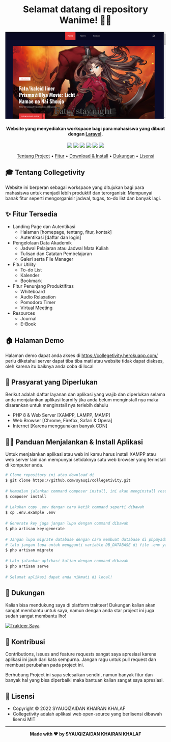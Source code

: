 <h1 align="center">Selamat datang di repository Wanime! 👋🏻</h1>

![wanime-preview](https://github.com/iwanekaputra/laravel-wanime/blob/main/1.png?raw=true)

<p></p>

<h4 align="center">Website yang menyediakan workspace bagi para mahasiswa  yang dibuat dengan <a href="https://laravel.com/" target="_blank">Laravel</a>.
</h4>

<p></p>

<p align="center">
	<img src="https://img.shields.io/github/issues/syauqi/collegetivity?style=flat-square">
	<img src="https://img.shields.io/github/stars/syauqi/collegetivity?style=flat-square"> 
	<img src="https://img.shields.io/github/forks/syauqi/collegetivity?style=flat-square">
	<img src="https://img.shields.io/github/license/syauqi/collegetivity?style=flat-square">
	<img src="https://img.shields.io/badge/maintained%3F-no-red.svg?style=flat-square">
	<img src="https://img.shields.io/github/followers/syauqi.svg?style=flat-square&label=followers">
</p>

<p align="center">
  <a href="#tentang">Tentang Project</a> •
  <a href="#fitur">Fitur</a> •
  <a href="#download">Download & Install</a> •
  <a href="#dukungan">Dukungan</a> •
  <a href="#lisensi">Lisensi</a>
</p>

<p></p>

<h2 id="tentang">🎓 Tentang Collegetivity</h2>

Website ini berperan sebagai workspace yang ditujukan bagi para mahasiswa untuk menjadi lebih produktif dan terorganisir. Mempunyai banak fitur seperti mengorganisir jadwal, tugas, to-do list dan banyak lagi.

<p></p>

<h2 id="fitur">✨ Fitur Tersedia</h2>

- Landing Page dan Autentikasi
  - Halaman [homepage, tentang, fitur, kontak]
  - Autentikasi [daftar dan login]
- Pengelolaan Data Akademik
  - Jadwal Pelajaran atau Jadwal Mata Kuliah
  - Tulisan dan Catatan Pembelajaran
  - Galeri serta File Manager
- Fitur Utility
  - To-do List
  - Kalender
  - Bookmark
- Fitur Penunjang Produktifitas
  - Whiteboard
  - Audio Relaxation
  - Pomodoro Timer
  - Virtual Meeting
- Resources
  - Journal
  - E-Book

<p></p>

<h2 id="demo">🏠 Halaman Demo</h2>

Halaman demo dapat anda akses di https://collegetivity.herokuapp.com/ perlu diketahui server dapat tiba tiba mati atau website tidak dapat diakses, oleh karena itu baiknya anda coba di local

<p></p>

<h2 id="syarat">💾 Prasyarat yang Diperlukan</h2>

Berikut adalah daftar layanan dan aplikasi yang wajib dan diperlukan selama anda menjalankan aplikasi learnify jika anda belum menginstall nya maka disarankan untuk menginstall nya terlebih dahulu

- PHP 8 & Web Server [XAMPP, LAMPP, MAMP]
- Web Browser [Chrome, Firefox, Safari & Opera]
- Internet [Karena menggunakan banyak CDN]

<p></p>

<h2 id="download">🐱‍💻 Panduan Menjalankan & Install Aplikasi</h2>

Untuk menjalankan aplikasi atau web ini kamu harus install XAMPP atau web server lain dan mempunyai setidaknya satu web browser yang terinstall di komputer anda.

```bash
# Clone repository ini atau download di
$ git clone https://github.com/syauqi/collegetivity.git

# Kemudian jalankan command composer install, ini akan menginstall resources yang laravel butuhkan
$ composer install

# Lakukan copy .env dengan cara ketik command seperti dibawah 
$ cp .env.example .env

# Generate key juga jangan lupa dengan command dibawah
$ php artisan key:generate

# Jangan lupa migrate database dengan cara membuat database di phpmyadmin atau aplikasi lainnya yang kalian pakai,
# lalu jangan lupa untuk mengganti variable DB_DATABASE di file .env yang di folder project
$ php artisan migrate

# Lalu jalankan aplikasi kalian dengan command dibawah
$ php artisan serve

# Selamat aplikasi dapat anda nikmati di local!
```
<p></p>

<h2 id="dukungan">💌 Dukungan</h2>

Kalian bisa mendukung saya di platform trakteer! Dukungan kalian akan sangat membantu untuk saya, namun dengan anda star project ini juga sudah sangat membantu lho!

<p></p>

<a href="https://trakteer.id/syaufy" target="_blank"><img id="wse-buttons-preview" src="https://cdn.trakteer.id/images/embed/trbtn-red-5.png" height="40" style="border:0px;height:40px;" alt="Trakteer Saya"></a>

<p></p>

<h2 id="kontribusi">🤝 Kontribusi</h2>

Contributions, issues and feature requests sangat saya apresiasi karena aplikasi ini jauh dari kata sempurna. Jangan ragu untuk pull request dan membuat perubahan pada project ini.

Berhubung Project ini saya selesaikan sendiri, namun banyak fitur dan banyak hal yang bisa diperbaiki maka bantuan kalian sangat saya apresiasi.

<p></p>

<h2 id="lisensi">📝 Lisensi</h2>

- Copyright © 2022 SYAUQIZAIDAN KHAIRAN KHALAF
- Collegetivity adalah aplikasi web open-source yang berlisensi dibawah lisensi MIT

---

**<p align="center">Made with ❤️ by SYAUQIZAIDAN KHAIRAN KHALAF</p>**
